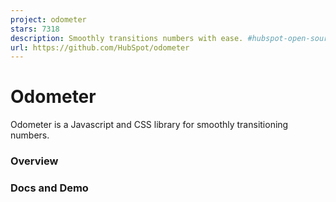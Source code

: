 ```yaml
---
project: odometer
stars: 7318
description: Smoothly transitions numbers with ease. #hubspot-open-source
url: https://github.com/HubSpot/odometer
---
```


Odometer
========

Odometer is a Javascript and CSS library for smoothly transitioning numbers.

### Overview

### Docs and Demo
